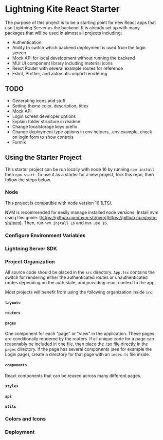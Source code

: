 # Lightning Kite React Starter

The purpose of this project is to be a starting point for new React apps that use Lightning Server as the backend. It is already set up with many packages that will be used in almost all projects including:

- Authentication
- Ability to switch which backend deployment is used from the login screen
- Mock API for local development without running the backend
- MUI UI component library including material icons
- React Router with several example routes for reference
- Eslint, Prettier, and automatic import reordering

## TODO

- Generating icons and stuff
- Setting theme color, description, titles
- Mock API
- Login screen developer options
- Explain folder structure in readme
- Change localstorage keys prefix
- Change deployment type options in env helpers, .env.example, check on login form to show controls
- Formik

## Using the Starter Project

This starter project can be run locally with node 16 by running `npm install` then `npm start`. To use it as a starter for a new project, fork this repo, then follow the steps below.

### Node

This project is compatible with node version 16 (LTS).

NVM is recommended for easily manage installed node versions. Install nvm using this guide: [https://github.com/nvm-sh/nvm](https://github.com/nvm-sh/nvm). Then, run `nvm install 16` and `nvm use 16`.

### Configure Environment Variables

### Lightning Server SDK

### Project Organization

All source code should be placed in the `src` directory. `App.tsx` contains the switch for rendering either the authenticated routes or unauthenticated routes depending on the auth state, and providing react context to the app.

Most projects will benefit from using the following organization inside `src`:

#### `layouts`

#### `routers`

#### `pages`

One component for each "page" or "view" in the application. These pages are conditionally rendered by the routers. If all unique code for a page can reasonably be included in one file, then place the .tsx file directly in the `pages` directory. If the page has several components (see for example the Login page), create a directory for that page with an `index.ts` file inside.

#### `components`

React components that can be reused across many different pages.

#### `styles`

#### `api`

#### `utils`

### Colors and Icons

### Deployment

